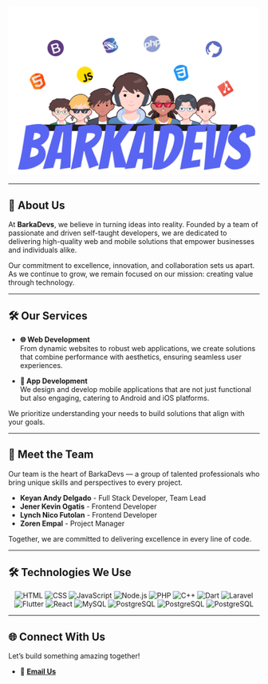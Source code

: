 <!-- Replace "barkadevs-logo.jpg" with your actual image file name -->
<div align="center">
  <img src="logo.png" alt="BarkaDevs Logo"/>
</div>

---

## 🌟 About Us

At **BarkaDevs**, we believe in turning ideas into reality. Founded by a team of passionate and driven self-taught developers, we are dedicated to delivering high-quality web and mobile solutions that empower businesses and individuals alike.  

Our commitment to excellence, innovation, and collaboration sets us apart. As we continue to grow, we remain focused on our mission: creating value through technology.

---

## 🛠️ Our Services

- **🌐 Web Development**  
  From dynamic websites to robust web applications, we create solutions that combine performance with aesthetics, ensuring seamless user experiences.  

- **📱 App Development**  
  We design and develop mobile applications that are not just functional but also engaging, catering to Android and iOS platforms.  

We prioritize understanding your needs to build solutions that align with your goals.

---

## 👥 Meet the Team

Our team is the heart of BarkaDevs — a group of talented professionals who bring unique skills and perspectives to every project.

- **Keyan Andy Delgado** - Full Stack Developer, Team Lead  
- **Jener Kevin Ogatis** - Frontend Developer  
- **Lynch Nico Futolan** - Frontend Developer  
- **Zoren Empal** - Project Manager  

Together, we are committed to delivering excellence in every line of code.

---

## 🛠️ Technologies We Use

<div align="center">
  <img src="https://cdn.jsdelivr.net/gh/devicons/devicon/icons/html5/html5-original.svg" alt="HTML" width="50" height="50"/> 
  <img src="https://cdn.jsdelivr.net/gh/devicons/devicon/icons/css3/css3-original.svg" alt="CSS" width="50" height="50"/> 
  <img src="https://cdn.jsdelivr.net/gh/devicons/devicon/icons/javascript/javascript-original.svg" alt="JavaScript" width="50" height="50"/>
  <img src="https://cdn.jsdelivr.net/gh/devicons/devicon/icons/nodejs/nodejs-original.svg" alt="Node.js" width="50" height="50"/> 
  <img src="https://cdn.jsdelivr.net/gh/devicons/devicon/icons/php/php-original.svg" alt="PHP" width="50" height="50"/> 
  <img src="https://cdn.jsdelivr.net/gh/devicons/devicon/icons/cplusplus/cplusplus-original.svg" alt="C++" width="50" height="50"/> 
  <img src="https://cdn.jsdelivr.net/gh/devicons/devicon/icons/dart/dart-original.svg" alt="Dart" width="50" height="50"/> 
  <img src="https://cdn.jsdelivr.net/gh/devicons/devicon/icons/laravel/laravel-original.svg" alt="Laravel" width="50" height="50"/> 
  <img src="https://cdn.jsdelivr.net/gh/devicons/devicon/icons/flutter/flutter-original.svg" alt="Flutter" width="50" height="50"/> 
  <img src="https://cdn.jsdelivr.net/gh/devicons/devicon/icons/react/react-original.svg" alt="React" width="50" height="50"/> 
  <img src="https://cdn.jsdelivr.net/gh/devicons/devicon/icons/mysql/mysql-original.svg" alt="MySQL" width="50" height="50"/> 
  <img src="https://cdn.jsdelivr.net/gh/devicons/devicon/icons/postgresql/postgresql-original.svg" alt="PostgreSQL" width="50" height="50"/> 
    <img src="https://cdn.jsdelivr.net/gh/devicons/devicon/icons/java/java-original.svg" alt="PostgreSQL" width="50" height="50"/> 
    <img src="https://cdn.jsdelivr.net/gh/devicons/devicon/icons/nodejs/nodejs-original.svg" alt="PostgreSQL" width="50" height="50"/> 
</div>

---

## 🌐 Connect With Us

Let’s build something amazing together!  

- 📧 **[Email Us](mailto:barkadevszxc@gmail.com)**  
